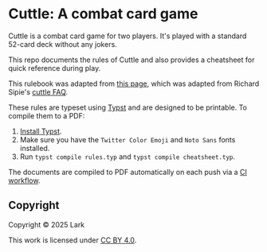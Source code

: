 # Cuttle: A combat card game

Cuttle is a combat card game for two players. It's played with a standard
52-card deck without any jokers.

This repo documents the rules of Cuttle and also provides a cheatsheet for
quick reference during play.

This rulebook was adapted from [this
page](https://www.pagat.com/combat/cuttle.html), which was adapted from Richard
Sipie's [cuttle FAQ](https://www.geocities.ws/richardsipie/cuttle.htm).

These rules are typeset using [Typst](https://typst.app/) and are designed to
be printable. To compile them to a PDF:

1. [Install Typst](https://github.com/typst/typst?tab=readme-ov-file#installation).
2. Make sure you have the `Twitter Color Emoji` and `Noto Sans` fonts installed.
3. Run `typst compile rules.typ` and `typst compile cheatsheet.typ`.

The documents are compiled to PDF automatically on each push via a [CI
workflow](https://github.com/justlark/cuttle/actions/workflows/render.yaml).

## Copyright

Copyright © 2025 Lark

This work is licensed under [CC BY 4.0](https://creativecommons.org/licenses/by/4.0/).
